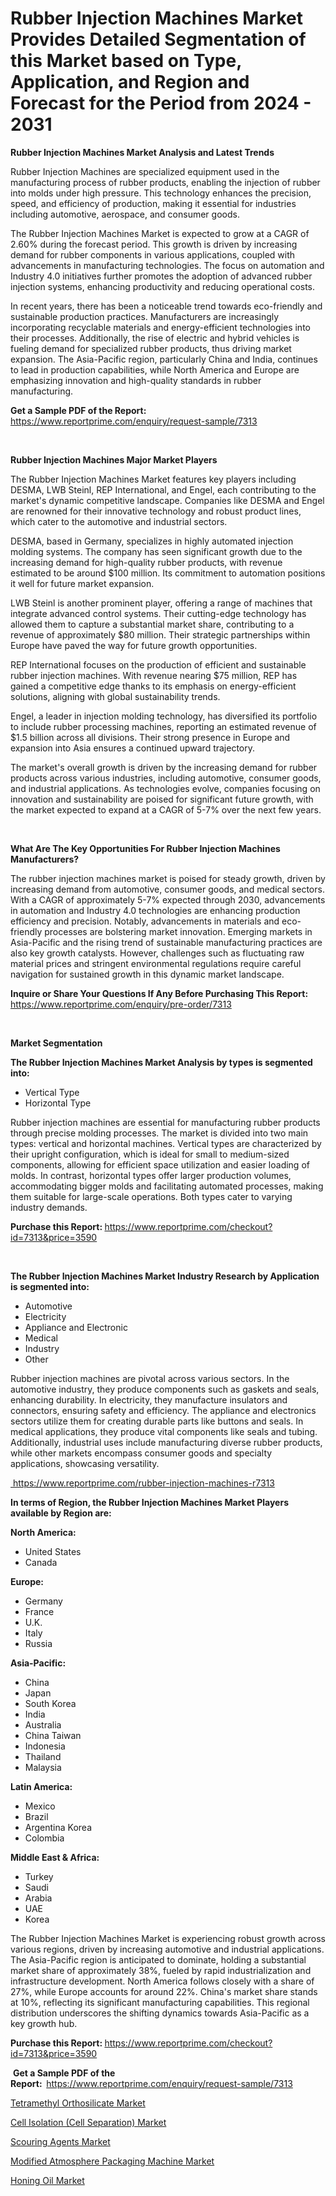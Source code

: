 <p><h1>Rubber Injection Machines Market Provides Detailed Segmentation of this Market based on Type, Application, and Region and Forecast for the Period from 2024 - 2031</h1></p><p><strong>Rubber Injection Machines Market Analysis and Latest Trends</strong></p>
<p><p>Rubber Injection Machines are specialized equipment used in the manufacturing process of rubber products, enabling the injection of rubber into molds under high pressure. This technology enhances the precision, speed, and efficiency of production, making it essential for industries including automotive, aerospace, and consumer goods.</p><p>The Rubber Injection Machines Market is expected to grow at a CAGR of 2.60% during the forecast period. This growth is driven by increasing demand for rubber components in various applications, coupled with advancements in manufacturing technologies. The focus on automation and Industry 4.0 initiatives further promotes the adoption of advanced rubber injection systems, enhancing productivity and reducing operational costs.</p><p>In recent years, there has been a noticeable trend towards eco-friendly and sustainable production practices. Manufacturers are increasingly incorporating recyclable materials and energy-efficient technologies into their processes. Additionally, the rise of electric and hybrid vehicles is fueling demand for specialized rubber products, thus driving market expansion. The Asia-Pacific region, particularly China and India, continues to lead in production capabilities, while North America and Europe are emphasizing innovation and high-quality standards in rubber manufacturing.</p></p>
<p><strong>Get a Sample PDF of the Report:&nbsp;</strong> <a href="https://www.reportprime.com/enquiry/request-sample/7313">https://www.reportprime.com/enquiry/request-sample/7313</a></p>
<p>&nbsp;</p>
<p><strong>Rubber Injection Machines Major Market Players</strong></p>
<p><p>The Rubber Injection Machines Market features key players including DESMA, LWB Steinl, REP International, and Engel, each contributing to the market's dynamic competitive landscape. Companies like DESMA and Engel are renowned for their innovative technology and robust product lines, which cater to the automotive and industrial sectors.</p><p>DESMA, based in Germany, specializes in highly automated injection molding systems. The company has seen significant growth due to the increasing demand for high-quality rubber products, with revenue estimated to be around $100 million. Its commitment to automation positions it well for future market expansion.</p><p>LWB Steinl is another prominent player, offering a range of machines that integrate advanced control systems. Their cutting-edge technology has allowed them to capture a substantial market share, contributing to a revenue of approximately $80 million. Their strategic partnerships within Europe have paved the way for future growth opportunities.</p><p>REP International focuses on the production of efficient and sustainable rubber injection machines. With revenue nearing $75 million, REP has gained a competitive edge thanks to its emphasis on energy-efficient solutions, aligning with global sustainability trends.</p><p>Engel, a leader in injection molding technology, has diversified its portfolio to include rubber processing machines, reporting an estimated revenue of $1.5 billion across all divisions. Their strong presence in Europe and expansion into Asia ensures a continued upward trajectory.</p><p>The market's overall growth is driven by the increasing demand for rubber products across various industries, including automotive, consumer goods, and industrial applications. As technologies evolve, companies focusing on innovation and sustainability are poised for significant future growth, with the market expected to expand at a CAGR of 5-7% over the next few years.</p></p>
<p>&nbsp;</p>
<p><strong>What Are The Key Opportunities For Rubber Injection Machines Manufacturers?</strong></p>
<p><p>The rubber injection machines market is poised for steady growth, driven by increasing demand from automotive, consumer goods, and medical sectors. With a CAGR of approximately 5-7% expected through 2030, advancements in automation and Industry 4.0 technologies are enhancing production efficiency and precision. Notably, advancements in materials and eco-friendly processes are bolstering market innovation. Emerging markets in Asia-Pacific and the rising trend of sustainable manufacturing practices are also key growth catalysts. However, challenges such as fluctuating raw material prices and stringent environmental regulations require careful navigation for sustained growth in this dynamic market landscape.</p></p>
<p><strong>Inquire or Share Your Questions If Any Before Purchasing This Report:</strong> <a href="https://www.reportprime.com/enquiry/pre-order/7313">https://www.reportprime.com/enquiry/pre-order/7313</a></p>
<p>&nbsp;</p>
<p><strong>Market Segmentation</strong></p>
<p><strong>The Rubber Injection Machines Market Analysis by types is segmented into:</strong></p>
<p><ul><li>Vertical Type</li><li>Horizontal Type</li></ul></p>
<p><p>Rubber injection machines are essential for manufacturing rubber products through precise molding processes. The market is divided into two main types: vertical and horizontal machines. Vertical types are characterized by their upright configuration, which is ideal for small to medium-sized components, allowing for efficient space utilization and easier loading of molds. In contrast, horizontal types offer larger production volumes, accommodating bigger molds and facilitating automated processes, making them suitable for large-scale operations. Both types cater to varying industry demands.</p></p>
<p><strong>Purchase this Report:&nbsp;</strong><a href="https://www.reportprime.com/checkout?id=7313&price=3590">https://www.reportprime.com/checkout?id=7313&price=3590</a></p>
<p>&nbsp;</p>
<p><strong>The Rubber Injection Machines Market Industry Research by Application is segmented into:</strong></p>
<p><ul><li>Automotive</li><li>Electricity</li><li>Appliance and Electronic</li><li>Medical</li><li>Industry</li><li>Other</li></ul></p>
<p><p>Rubber injection machines are pivotal across various sectors. In the automotive industry, they produce components such as gaskets and seals, enhancing durability. In electricity, they manufacture insulators and connectors, ensuring safety and efficiency. The appliance and electronics sectors utilize them for creating durable parts like buttons and seals. In medical applications, they produce vital components like seals and tubing. Additionally, industrial uses include manufacturing diverse rubber products, while other markets encompass consumer goods and specialty applications, showcasing versatility.</p></p>
<p><a href="https://www.reportprime.com/rubber-injection-machines-r7313">&nbsp;https://www.reportprime.com/rubber-injection-machines-r7313</a></p>
<p><strong>In terms of Region, the Rubber Injection Machines Market Players available by Region are:</strong></p>
<p>
    <p> <strong> North America: </strong>
        <ul>
            <li>United States</li>
            <li>Canada</li>
        </ul>
        </p> 
    <p> <strong> Europe: </strong>
        <ul>
            <li>Germany</li>
            <li>France</li>
            <li>U.K.</li>
            <li>Italy</li>
            <li>Russia</li>
        </ul>
        </p> 
    <p> <strong> Asia-Pacific: </strong>
        <ul>
            <li>China</li>
            <li>Japan</li>
            <li>South Korea</li>
            <li>India</li>
            <li>Australia</li>
            <li>China Taiwan</li>
            <li>Indonesia</li>
            <li>Thailand</li>
            <li>Malaysia</li>
        </ul>
        </p> 
    <p> <strong> Latin America: </strong>
        <ul>
            <li>Mexico</li>
            <li>Brazil</li>
            <li>Argentina Korea</li>
            <li>Colombia</li>
        </ul>
        </p> 
    <p> <strong> Middle East & Africa: </strong>
        <ul>
            <li>Turkey</li>
            <li>Saudi</li>
            <li>Arabia</li>
            <li>UAE</li>
            <li>Korea</li>
        </ul>
    </p>
    </p>
<p><p>The Rubber Injection Machines Market is experiencing robust growth across various regions, driven by increasing automotive and industrial applications. The Asia-Pacific region is anticipated to dominate, holding a substantial market share of approximately 38%, fueled by rapid industrialization and infrastructure development. North America follows closely with a share of 27%, while Europe accounts for around 22%. China's market share stands at 10%, reflecting its significant manufacturing capabilities. This regional distribution underscores the shifting dynamics towards Asia-Pacific as a key growth hub.</p></p>
<p><strong>Purchase this Report: </strong><a href="https://www.reportprime.com/checkout?id=7313&price=3590">https://www.reportprime.com/checkout?id=7313&price=3590</a></p>
<p>&nbsp;<strong>Get a Sample PDF of the Report:&nbsp;&nbsp;</strong><a href="https://www.reportprime.com/enquiry/request-sample/7313">https://www.reportprime.com/enquiry/request-sample/7313</a></p>
<p><strong></strong></p>
<p><p><a href="https://www.linkedin.com/pulse/navigating-tetramethyl-orthosilicate-market-expert-analysis-9ifne?trackingId=f4cYrK%2F5QlKtmOGzrQu6gA%3D%3D">Tetramethyl Orthosilicate Market</a></p><p><a href="https://www.linkedin.com/pulse/analyzing-cell-isolation-separation-market-dynamics-growth-drivers-gdcnf?trackingId=5lYYV1C8TRGwYs7%2B9dNURg%3D%3D">Cell Isolation (Cell Separation) Market</a></p><p><a href="https://issuu.com/reportprime-2/docs/scouring-agents-market-size-2030.pp_0516911f2b57fb">Scouring Agents Market</a></p><p><a href="https://medium.com/@zoe.dyer9808709/modified-atmosphere-packaging-machine-market-analysis-report-global-insights-by-region-type-tray-d94efc80f9d0">Modified Atmosphere Packaging Machine Market</a></p><p><a href="https://issuu.com/reportprime-2/docs/honing-oil-market-size-2030.pptx_f01893a90cf1bf">Honing Oil Market</a></p></p>